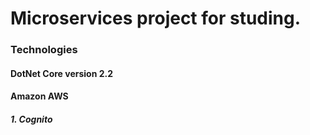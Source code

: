 # Microservices project for studing.
### Technologies
#### DotNet Core version 2.2
#### Amazon AWS
##### 1. Cognito
